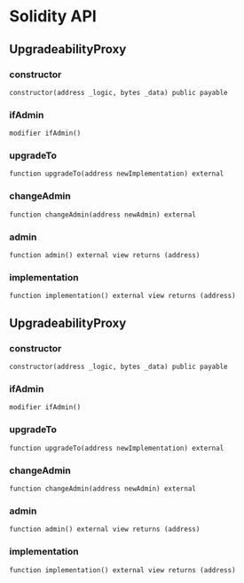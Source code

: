 # Solidity API

## UpgradeabilityProxy

### constructor

```solidity
constructor(address _logic, bytes _data) public payable
```

### ifAdmin

```solidity
modifier ifAdmin()
```

### upgradeTo

```solidity
function upgradeTo(address newImplementation) external
```

### changeAdmin

```solidity
function changeAdmin(address newAdmin) external
```

### admin

```solidity
function admin() external view returns (address)
```

### implementation

```solidity
function implementation() external view returns (address)
```

## UpgradeabilityProxy

### constructor

```solidity
constructor(address _logic, bytes _data) public payable
```

### ifAdmin

```solidity
modifier ifAdmin()
```

### upgradeTo

```solidity
function upgradeTo(address newImplementation) external
```

### changeAdmin

```solidity
function changeAdmin(address newAdmin) external
```

### admin

```solidity
function admin() external view returns (address)
```

### implementation

```solidity
function implementation() external view returns (address)
```

